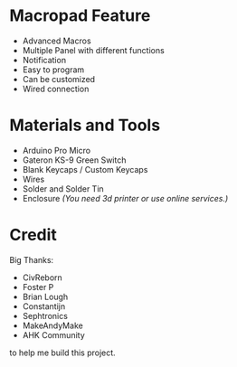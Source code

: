 # Macropad Feature
- Advanced Macros
- Multiple Panel with different functions
- Notification
- Easy to program
- Can be customized
- Wired connection

# Materials and Tools
- Arduino Pro Micro
- Gateron KS-9 Green Switch
- Blank Keycaps / Custom Keycaps
- Wires
- Solder and Solder Tin
- Enclosure *(You need 3d printer or use online services.)*

# Credit
Big Thanks:
- CivReborn
- Foster P
- Brian Lough
- Constantijn
- Sephtronics
- MakeAndyMake
- AHK Community

to help me build this project.
